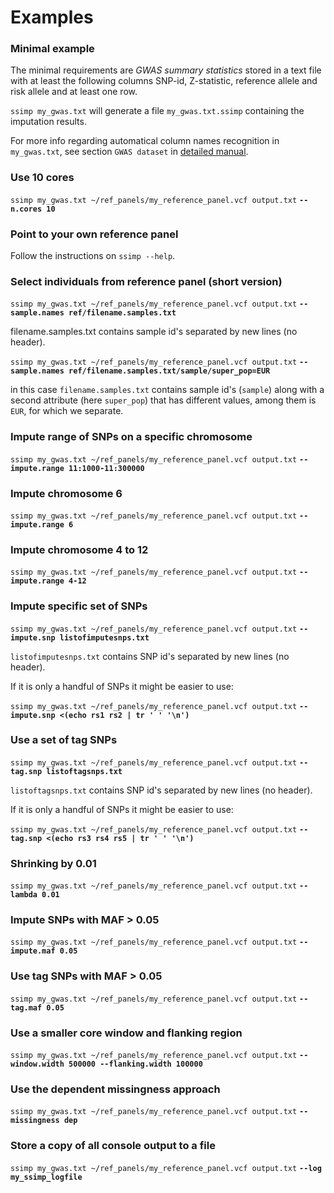 [//]: ==================================
# Examples
[//]: ==================================


### Minimal example
[//]: -------------------------------
The minimal requirements are *GWAS summary statistics* stored in a text file with at least the following columns SNP-id, Z-statistic, reference allele and risk allele and at least one row.

`ssimp my_gwas.txt` will generate a file `my_gwas.txt.ssimp` containing the imputation results.

For more info regarding automatical column names recognition in `my_gwas.txt`, see section `GWAS dataset` in [detailed manual](https://github.com/sinarueeger/ssimp_software/blob/master/docu/manual.md).

### Use 10 cores

`ssimp my_gwas.txt ~/ref_panels/my_reference_panel.vcf output.txt` **`--n.cores 10`**


### Point to your own reference panel

Follow the instructions on `ssimp --help`.

### Select individuals from reference panel (short version)

`ssimp my_gwas.txt ~/ref_panels/my_reference_panel.vcf output.txt` **`--sample.names ref/filename.samples.txt`**

filename.samples.txt contains sample id's separated by new lines (no header). 

`ssimp my_gwas.txt ~/ref_panels/my_reference_panel.vcf output.txt` **`--sample.names ref/filename.samples.txt/sample/super_pop=EUR`**

in this case `filename.samples.txt` contains sample id's (`sample`) along with a second attribute (here `super_pop`) that has different values, among them is `EUR`, for which we separate. 


### Impute range of SNPs on a specific chromosome
`ssimp my_gwas.txt ~/ref_panels/my_reference_panel.vcf output.txt` **`--impute.range 11:1000-11:300000`**


### Impute chromosome 6
`ssimp my_gwas.txt ~/ref_panels/my_reference_panel.vcf output.txt` **`--impute.range 6`**


### Impute chromosome 4 to 12
`ssimp my_gwas.txt ~/ref_panels/my_reference_panel.vcf output.txt` **`--impute.range 4-12`**


### Impute specific set of SNPs
`ssimp my_gwas.txt ~/ref_panels/my_reference_panel.vcf output.txt` **`--impute.snp listofimputesnps.txt`**

`listofimputesnps.txt` contains SNP id's separated by new lines (no header).

If it is only a handful of SNPs it might be easier to use:

`ssimp my_gwas.txt ~/ref_panels/my_reference_panel.vcf output.txt` **`--impute.snp <(echo rs1 rs2 | tr ' ' '\n')`**


### Use a set of tag SNPs
`ssimp my_gwas.txt ~/ref_panels/my_reference_panel.vcf output.txt` **`--tag.snp listoftagsnps.txt`**

`listoftagsnps.txt` contains SNP id's separated by new lines (no header).

If it is only a handful of SNPs it might be easier to use:

`ssimp my_gwas.txt ~/ref_panels/my_reference_panel.vcf output.txt` **`--tag.snp <(echo rs3 rs4 rs5 | tr ' ' '\n')`**


### Shrinking by 0.01
`ssimp my_gwas.txt ~/ref_panels/my_reference_panel.vcf output.txt` **`--lambda 0.01`**


### Impute SNPs with MAF > 0.05
`ssimp my_gwas.txt ~/ref_panels/my_reference_panel.vcf output.txt` **`--impute.maf 0.05`**


### Use tag SNPs with MAF > 0.05
`ssimp my_gwas.txt ~/ref_panels/my_reference_panel.vcf output.txt` **`--tag.maf 0.05`**


### Use a smaller core window and flanking region
`ssimp my_gwas.txt ~/ref_panels/my_reference_panel.vcf output.txt` **`--window.width 500000 --flanking.width 100000`**


### Use the dependent missingness approach
`ssimp my_gwas.txt ~/ref_panels/my_reference_panel.vcf output.txt` **`--missingness dep`**




### Store a copy of all console output to a file

`ssimp my_gwas.txt ~/ref_panels/my_reference_panel.vcf output.txt` **`--log my_ssimp_logfile`**


























	
